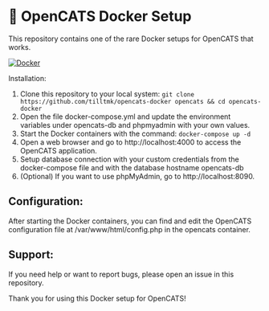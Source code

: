 # 🐳 OpenCATS Docker Setup
This repository contains one of the rare Docker setups for OpenCATS that works.

[![Docker](https://github.com/tilltmk/opencats-docker/actions/workflows/docker-publish.yml/badge.svg)](https://github.com/tilltmk/opencats-docker/actions/workflows/docker-publish.yml) 

Installation:
1. Clone this repository to your local system: ```git clone https://github.com/tilltmk/opencats-docker opencats && cd opencats-docker```
2. Open the file docker-compose.yml and update the environment variables under opencats-db and phpmyadmin with your own values.
3. Start the Docker containers with the command: ```docker-compose up -d ```
4. Open a web browser and go to http://localhost:4000 to access the OpenCATS application.
5. Setup database connection with your custom credentials from the docker-compose file and with the database hostname opencats-db
6. (Optional) If you want to use phpMyAdmin, go to http://localhost:8090.

## Configuration:

After starting the Docker containers, you can find and edit the OpenCATS configuration file at /var/www/html/config.php in the opencats container.

## Support:

If you need help or want to report bugs, please open an issue in this repository.

Thank you for using this Docker setup for OpenCATS!
